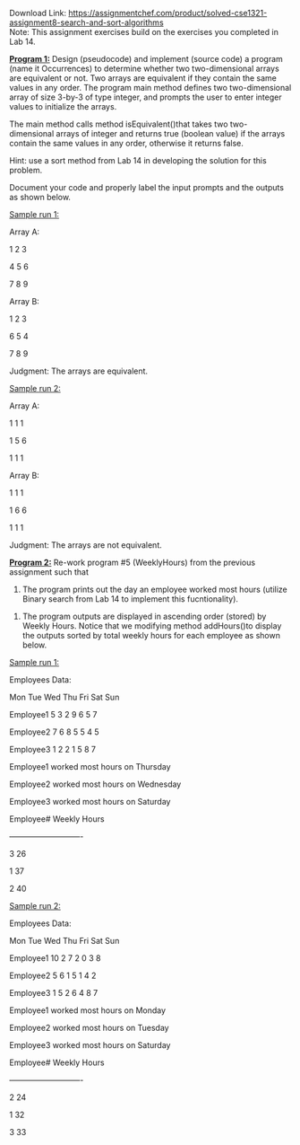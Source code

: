 Download Link: https://assignmentchef.com/product/solved-cse1321-assignment8-search-and-sort-algorithms
<br>
Note: This assignment exercises build on the exercises you completed in Lab 14.

<strong><u>Program 1:</u></strong> Design (pseudocode) and implement (source code) a program (name it Occurrences) to determine whether two two-dimensional arrays are equivalent or not. Two arrays are equivalent if they contain the same values in any order. The program main method defines two two-dimensional array of size 3-by-3 of type integer, and prompts the user to enter integer values to initialize the arrays.




The main method calls method isEquivalent()that takes two two-dimensional arrays of integer and returns true (boolean value) if the arrays contain the same values in any order, otherwise it returns false.




Hint: use a sort method from Lab 14 in developing the solution for this problem.




Document your code and properly label the input prompts and the outputs as shown below.




<u>Sample run 1:</u>




Array A:

1   2   3

4   5   6

7   8   9




Array B:

1   2   3

6   5   4

7   8   9




Judgment: The arrays are equivalent.







<u>Sample run 2:</u>




Array A:

1   1   1

1   5   6

1   1   1




Array B:

1   1   1

1   6   6

1   1   1




Judgment: The arrays are not equivalent.













<strong><u>Program 2:</u></strong> Re-work program #5 (WeeklyHours) from the previous assignment such that




<ol>

 <li>The program prints out the day an employee worked most hours (utilize Binary search from Lab 14 to implement this fucntionality).</li>

</ol>




<ol>

 <li>The program outputs are displayed in ascending order (stored) by Weekly Hours. Notice that we modifying method addHours()to display the outputs sorted by total weekly hours for each employee as shown below.</li>

</ol>




<u>Sample run 1:</u>




Employees Data:

Mon  Tue  Wed  Thu  Fri  Sat  Sun

Employee1   5    3    2    9    6    5    7

Employee2   7    6    8    5    5    4    5

Employee3   1    2    2    1    5    8    7




Employee1 worked most hours on Thursday

Employee2 worked most hours on Wednesday

Employee3 worked most hours on Saturday




Employee#    Weekly Hours

—————————-

3            26

1            37

2            40







<u>Sample run 2:</u>




Employees Data:

Mon  Tue  Wed  Thu  Fri  Sat  Sun

Employee1   10   2    7    2    0    3    8

Employee2   5    6    1    5    1    4    2

Employee3   1    5    2    6    4    8    7




Employee1 worked most hours on Monday

Employee2 worked most hours on Tuesday

Employee3 worked most hours on Saturday




Employee#    Weekly Hours

—————————-

2            24

1            32

3            33


